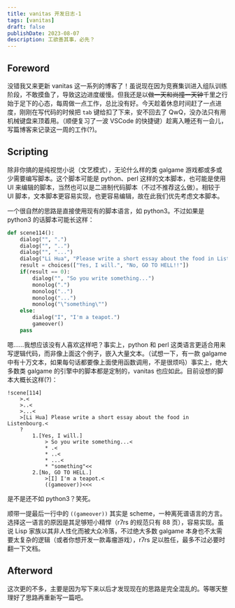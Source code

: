 ```yaml
---
title: vanitas 开发日志-1
tags: [vanitas]
draft: false
publishDate: 2023-08-07
description: 工欲善其事，必先？
---
```


## Foreword

没错我又来更新 vanitas 这一系列的博客了！虽说现在因为竞赛集训进入组队训练阶段，不敢摸鱼了，导致这边进度缓慢。但我还是以~~做一天和尚撞一天钟~~千里之行始于足下的心态，每周做一点工作，总比没有好。今天趁着休息时间赶了一点进度，刚刚在写代码的时候把 `tab` 键给扣了下来，安不回去了 QwQ，没办法只有用机械键盘来顶着用。（顺便复习了一波 VSCode 的快捷键）趁离入睡还有一会儿，写篇博客来记录这一周的工作(?)。

## Scripting

除非你搞的是纯视觉小说（文艺模式），无论什么样的类 galgame 游戏都或多或少需要编写脚本。这个脚本可能是 python、perl 这样的文本脚本，也可能是使用 UI 来编辑的脚本，当然也可以是二进制代码脚本（不过不推荐这么做）。相较于 UI 脚本，文本脚本更容易实现，也更容易编辑，故在此我们优先考虑文本脚本。

一个很自然的思路是直接使用现有的脚本语言，如 python3。不过如果是 python3 的话脚本可能长这样：

```python
def scene114():
    dialog("", ".")
    dialog("", "..")
    dialog("", "...")
    dialog("Li Hua", "Please write a short essay about the food in Listenbourg.")
    result = choices(["Yes, I will.", "No, GO TO HELL!!"])
    if(result == 0):
        dialog("", "So you write something...")
        monolog(".")
        monolog("..")
        monolog("...")
        monolog("\"something\"")
    else:
        dialog("I", "I'm a teapot.")
        gameover()
    pass
```

嗯……我想应该没有人喜欢这样吧？事实上，python 和 perl 这类语言更适合用来写逻辑代码，而非像上面这个例子，嵌入大量文本。（试想一下，有一款 galgame 中有十万文本，如果每句话都要像上面使用函数调用，不是很烦吗）事实上，绝大多数类 galgame 的引擎中的脚本都是定制的，vanitas 也应如此。目前设想的脚本大概长这样(?)：

```
!scene[114]
    >.<
    >..<
    >...<
    >[Li Hua] Please write a short essay about the food in Listenbourg.<
    ?
        1.[Yes, I will.]
            > So you write something...<
            * .<
            * ..<
            * ...<
            * "something"<<
        2.[No, GO TO HELL.]
            >[I] I'm a teapot.<
            ((gameover))<<<
```

是不是还不如 python3？笑死。

顺带一提最后一行中的 `((gameover))` 其实是 scheme，一种离死谱语言的方言。选择这一语言的原因是其足够短小精悍（r7rs 的规范只有 88 页），容易实现。虽说 Lisp 家族以其非人性化而被大众冷落，不过绝大多数 galgame 本身也不太需要太复杂的逻辑（或者你想开发一款毒瘤游戏），r7rs 足以胜任，最多不过必要时翻一下文档。

## Afterword

这次更的不多，主要是因为写下来以后才发现现在的思路是完全混乱的。等哪天整理好了思路再重新写一篇吧。
